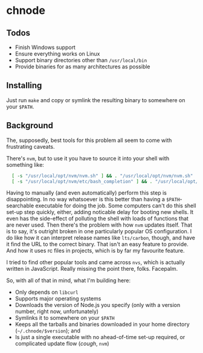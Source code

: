 
# chnode

## Todos

* Finish Windows support
* Ensure everything works on Linux
* Support binary directories other than `/usr/local/bin`
* Provide binaries for as many architectures as possible

## Installing

Just run `make` and copy or symlink the resulting binary to somewhere on your `$PATH`.

## Background

The, supposedly, best tools for this problem all seem to come with frustrating caveats.

There's `nvm`, but to use it you have to source it into your shell with something like:

```bash
  [ -s "/usr/local/opt/nvm/nvm.sh" ] && . "/usr/local/opt/nvm/nvm.sh"
  [ -s "/usr/local/opt/nvm/etc/bash_completion" ] && . "/usr/local/opt/nvm/etc/bash_completion"
```

Having to manually (and even automatically) perform this step is disappointing. In no way whatsoever is this better than having a `$PATH`-searchable executable for doing the job. Some computers can't do this shell set-up step quickly, either, adding noticable delay for booting new shells. It even has the side-effect of polluting the shell with loads of functions that are never used. Then there's the problem with how `nvm` updates itself. That is to say, it's outright broken in one particularly popular OS configuration. I do like how it can interpret release names like `lts/carbon`, though, and have it find the URL to the correct binary. That isn't an easy feature to provide. And how it uses rc files in projects, which is by far my favourite feature.

I tried to find other popular tools and came across `nvs`, which is actually written in JavaScript. Really missing the point there, folks. Facepalm.

So, with all of that in mind, what I'm building here:

* Only depends on `libcurl`
* Supports major operating systems
* Downloads the version of Node.js you specify (only with a version number, right now, unfortunately)
* Symlinks it to somewhere on your `$PATH`
* Keeps all the tarballs and binaries downloaded in your home directory (`~/.chnode/$version`); and
* Is just a single executable with no ahead-of-time set-up required, or complicated update flow (*cough*, `nvm`)


